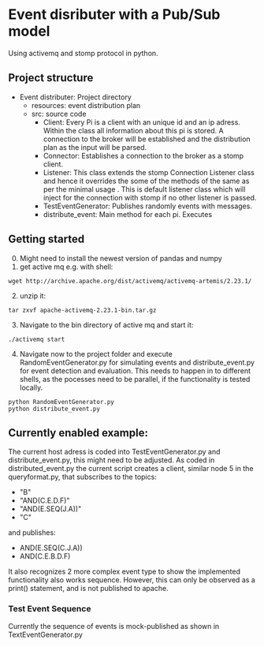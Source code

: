 # Event disributer with a Pub/Sub model

Using activemq and stomp protocol in python.

## Project structure

 - Event distributer: Project directory
     - resources: event distribution plan
     - src: source code
       - Client: Every Pi is a client with an unique id and an ip adress. Within the class all information about this pi is stored. A connection to the broker will be established and the distribution plan as the input will be parsed.
       - Connector: Establishes a connection to the broker as a stomp client.
       - Listener: This class extends the stomp Connection Listener class and hence it overrides the some of the
    methods of the same as per the minimal usage . This is default listener class which will inject for the connection
    with stomp if no other listener is passed.
       - TestEventGenerator: Publishes randomly events with messages.
       - distribute_event: Main method for each pi. Executes 
	 
## Getting started
0. Might need to install the newest version of pandas and numpy
1. get active mq e.g. with shell:
```
wget http://archive.apache.org/dist/activemq/activemq-artemis/2.23.1/
```
2. unzip it:
```
tar zxvf apache-activemq-2.23.1-bin.tar.gz  
```
3. Navigate to the bin directory of active mq and start it:
```
./activemq start 
```

4. Navigate now to the project folder and execute RandomEventGenerator.py for simulating events and distribute_event.py for event detection and evaluation. This needs to happen in to different shells, as the pocesses need to be parallel, if the functionality is tested locally.

```
python RandomEventGenerator.py 
python distribute_event.py
```

## Currently enabled example:
The current host adress is coded into TestEventGenerator.py and distribute_event.py, this might need to be adjusted.
As coded in distributed_event.py the current script creates a client, similar node 5 in the queryformat.py, that subscribes to the topics:
- "B"
- "AND(C.E.D.F)"
- "AND(E.SEQ(J.A))"
- "C"

and publishes:
- AND(E.SEQ(C.J.A))
- AND(C.E.B.D.F)

It also recognizes 2 more complex event type to show the implemented functionality also works sequence. However, this can only be observed as a print() statement, and is not published to apache. 

### Test Event Sequence
Currently the sequence of events is mock-published as shown in TextEventGenerator.py



